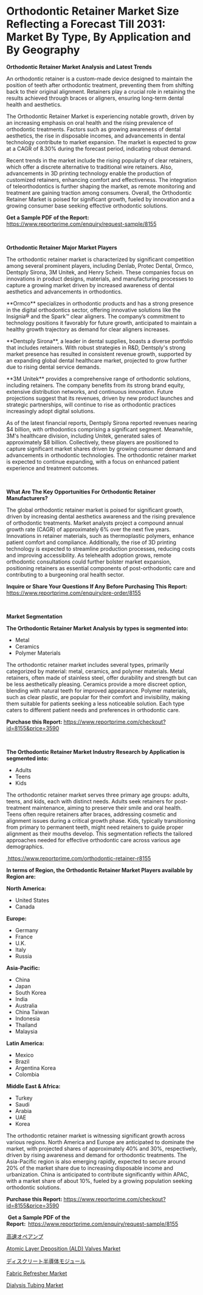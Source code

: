 <p><h1>Orthodontic Retainer Market Size Reflecting a Forecast Till 2031: Market By Type, By Application and By Geography</h1></p><p><strong>Orthodontic Retainer Market Analysis and Latest Trends</strong></p>
<p><p>An orthodontic retainer is a custom-made device designed to maintain the position of teeth after orthodontic treatment, preventing them from shifting back to their original alignment. Retainers play a crucial role in retaining the results achieved through braces or aligners, ensuring long-term dental health and aesthetics.</p><p>The Orthodontic Retainer Market is experiencing notable growth, driven by an increasing emphasis on oral health and the rising prevalence of orthodontic treatments. Factors such as growing awareness of dental aesthetics, the rise in disposable incomes, and advancements in dental technology contribute to market expansion. The market is expected to grow at a CAGR of 8.30% during the forecast period, indicating robust demand.</p><p>Recent trends in the market include the rising popularity of clear retainers, which offer a discrete alternative to traditional wire retainers. Also, advancements in 3D printing technology enable the production of customized retainers, enhancing comfort and effectiveness. The integration of teleorthodontics is further shaping the market, as remote monitoring and treatment are gaining traction among consumers. Overall, the Orthodontic Retainer Market is poised for significant growth, fueled by innovation and a growing consumer base seeking effective orthodontic solutions.</p></p>
<p><strong>Get a Sample PDF of the Report:&nbsp;</strong> <a href="https://www.reportprime.com/enquiry/request-sample/8155">https://www.reportprime.com/enquiry/request-sample/8155</a></p>
<p>&nbsp;</p>
<p><strong>Orthodontic Retainer Major Market Players</strong></p>
<p><p>The orthodontic retainer market is characterized by significant competition among several prominent players, including Denlab, Protec Dental, Ormco, Dentsply Sirona, 3M Unitek, and Henry Schein. These companies focus on innovations in product designs, materials, and manufacturing processes to capture a growing market driven by increased awareness of dental aesthetics and advancements in orthodontics.</p><p>**Ormco** specializes in orthodontic products and has a strong presence in the digital orthodontics sector, offering innovative solutions like the Insignia® and the Spark™ clear aligners. The company’s commitment to technology positions it favorably for future growth, anticipated to maintain a healthy growth trajectory as demand for clear aligners increases.</p><p>**Dentsply Sirona**, a leader in dental supplies, boasts a diverse portfolio that includes retainers. With robust strategies in R&D, Dentsply's strong market presence has resulted in consistent revenue growth, supported by an expanding global dental healthcare market, projected to grow further due to rising dental service demands.</p><p>**3M Unitek** provides a comprehensive range of orthodontic solutions, including retainers. The company benefits from its strong brand equity, extensive distribution networks, and continuous innovation. Future projections suggest that its revenues, driven by new product launches and strategic partnerships, will continue to rise as orthodontic practices increasingly adopt digital solutions.</p><p>As of the latest financial reports, Dentsply Sirona reported revenues nearing $4 billion, with orthodontics comprising a significant segment. Meanwhile, 3M's healthcare division, including Unitek, generated sales of approximately $8 billion. Collectively, these players are positioned to capture significant market shares driven by growing consumer demand and advancements in orthodontic technologies. The orthodontic retainer market is expected to continue expanding, with a focus on enhanced patient experience and treatment outcomes.</p></p>
<p>&nbsp;</p>
<p><strong>What Are The Key Opportunities For Orthodontic Retainer Manufacturers?</strong></p>
<p><p>The global orthodontic retainer market is poised for significant growth, driven by increasing dental aesthetics awareness and the rising prevalence of orthodontic treatments. Market analysts project a compound annual growth rate (CAGR) of approximately 6% over the next five years. Innovations in retainer materials, such as thermoplastic polymers, enhance patient comfort and compliance. Additionally, the rise of 3D printing technology is expected to streamline production processes, reducing costs and improving accessibility. As telehealth adoption grows, remote orthodontic consultations could further bolster market expansion, positioning retainers as essential components of post-orthodontic care and contributing to a burgeoning oral health sector.</p></p>
<p><strong>Inquire or Share Your Questions If Any Before Purchasing This Report:</strong> <a href="https://www.reportprime.com/enquiry/pre-order/8155">https://www.reportprime.com/enquiry/pre-order/8155</a></p>
<p>&nbsp;</p>
<p><strong>Market Segmentation</strong></p>
<p><strong>The Orthodontic Retainer Market Analysis by types is segmented into:</strong></p>
<p><ul><li>Metal</li><li>Ceramics</li><li>Polymer Materials</li></ul></p>
<p><p>The orthodontic retainer market includes several types, primarily categorized by material: metal, ceramics, and polymer materials. Metal retainers, often made of stainless steel, offer durability and strength but can be less aesthetically pleasing. Ceramics provide a more discreet option, blending with natural teeth for improved appearance. Polymer materials, such as clear plastic, are popular for their comfort and invisibility, making them suitable for patients seeking a less noticeable solution. Each type caters to different patient needs and preferences in orthodontic care.</p></p>
<p><strong>Purchase this Report:&nbsp;</strong><a href="https://www.reportprime.com/checkout?id=8155&price=3590">https://www.reportprime.com/checkout?id=8155&price=3590</a></p>
<p>&nbsp;</p>
<p><strong>The Orthodontic Retainer Market Industry Research by Application is segmented into:</strong></p>
<p><ul><li>Adults</li><li>Teens</li><li>Kids</li></ul></p>
<p><p>The orthodontic retainer market serves three primary age groups: adults, teens, and kids, each with distinct needs. Adults seek retainers for post-treatment maintenance, aiming to preserve their smile and oral health. Teens often require retainers after braces, addressing cosmetic and alignment issues during a critical growth phase. Kids, typically transitioning from primary to permanent teeth, might need retainers to guide proper alignment as their mouths develop. This segmentation reflects the tailored approaches needed for effective orthodontic care across various age demographics.</p></p>
<p><a href="https://www.reportprime.com/orthodontic-retainer-r8155">&nbsp;https://www.reportprime.com/orthodontic-retainer-r8155</a></p>
<p><strong>In terms of Region, the Orthodontic Retainer Market Players available by Region are:</strong></p>
<p>
    <p> <strong> North America: </strong>
        <ul>
            <li>United States</li>
            <li>Canada</li>
        </ul>
        </p> 
    <p> <strong> Europe: </strong>
        <ul>
            <li>Germany</li>
            <li>France</li>
            <li>U.K.</li>
            <li>Italy</li>
            <li>Russia</li>
        </ul>
        </p> 
    <p> <strong> Asia-Pacific: </strong>
        <ul>
            <li>China</li>
            <li>Japan</li>
            <li>South Korea</li>
            <li>India</li>
            <li>Australia</li>
            <li>China Taiwan</li>
            <li>Indonesia</li>
            <li>Thailand</li>
            <li>Malaysia</li>
        </ul>
        </p> 
    <p> <strong> Latin America: </strong>
        <ul>
            <li>Mexico</li>
            <li>Brazil</li>
            <li>Argentina Korea</li>
            <li>Colombia</li>
        </ul>
        </p> 
    <p> <strong> Middle East & Africa: </strong>
        <ul>
            <li>Turkey</li>
            <li>Saudi</li>
            <li>Arabia</li>
            <li>UAE</li>
            <li>Korea</li>
        </ul>
    </p>
    </p>
<p><p>The orthodontic retainer market is witnessing significant growth across various regions. North America and Europe are anticipated to dominate the market, with projected shares of approximately 40% and 30%, respectively, driven by rising awareness and demand for orthodontic treatments. The Asia-Pacific region is also emerging rapidly, expected to secure around 20% of the market share due to increasing disposable income and urbanization. China is anticipated to contribute significantly within APAC, with a market share of about 10%, fueled by a growing population seeking orthodontic solutions.</p></p>
<p><strong>Purchase this Report: </strong><a href="https://www.reportprime.com/checkout?id=8155&price=3590">https://www.reportprime.com/checkout?id=8155&price=3590</a></p>
<p>&nbsp;<strong>Get a Sample PDF of the Report:&nbsp;&nbsp;</strong><a href="https://www.reportprime.com/enquiry/request-sample/8155">https://www.reportprime.com/enquiry/request-sample/8155</a></p>
<p><strong></strong></p>
<p><p><a href="https://medium.com/@jamiebertrgnaum3545/high-speed-operational-amplifiers-market-%E3%81%AF-%E3%82%B3%E3%82%B9%E3%83%88%E7%AE%A1%E7%90%86%E3%81%A8%E5%8A%B9%E7%8E%87%E5%90%91%E4%B8%8A%E3%82%92%E5%84%AA%E5%85%88%E3%81%97%E3%81%BE%E3%81%99-%E3%81%95%E3%82%89%E3%81%AB-%E5%A0%B1%E5%91%8A%E6%9B%B8%E3%81%AF%E5%B8%82%E5%A0%B4%E3%81%AE%E9%9C%80%E8%A6%81%E9%9D%A2%E3%81%A8%E4%BE%9B%E7%B5%A6%E9%9D%A2%E3%81%AE%E4%B8%A1%E6%96%B9%E3%82%92%E3%82%AB%E3%83%90%E3%83%BC%E3%81%97%E3%81%A6%E3%81%84%E3%81%BE%E3%81%99-high-99f485a7f470">高速オペアンプ</a></p><p><a href="https://medium.com/@liam.mcgrath5645/atomic-layer-deposition-ald-valves-market-overview-global-market-trends-and-future-prospects-8d0c13f137d3">Atomic Layer Deposition (ALD) Valves Market</a></p><p><a href="https://medium.com/@jamiebertrgnaum3545/discrete-semiconductor-modules-market-%E3%81%AE%E3%82%B0%E3%83%AD%E3%83%BC%E3%83%90%E3%83%AB%E5%B8%82%E5%A0%B4%E6%A6%82%E8%A6%81%E3%81%AF-%E4%B8%96%E7%95%8C%E3%81%8A%E3%82%88%E3%81%B3%E4%B8%BB%E8%A6%81%E5%B8%82%E5%A0%B4%E3%81%AB%E3%81%8A%E3%81%91%E3%82%8B%E6%A5%AD%E7%95%8C%E3%81%AB%E5%BD%B1%E9%9F%BF%E3%82%92%E4%B8%8E%E3%81%88%E3%82%8B%E4%B8%BB%E8%A6%81%E3%81%AA%E3%83%88%E3%83%AC%E3%83%B3%E3%83%89%E3%81%AB%E3%81%A4%E3%81%84%E3%81%A6-%E7%8B%AC%E8%87%AA%E3%81%AE%E8%A6%96%E7%82%B9%E3%82%92%E6%8F%90%E4%BE%9B%E3%81%97%E3%81%BE%E3%81%99-6ab8833e62a8">ディスクリート半導体モジュール</a></p><p><a href="https://www.linkedin.com/pulse/how-regions-adapting-fabric-refresher-market-global-trends-overview-eir5c?trackingId=%2FETNXJ3%2BRXa846%2B6i%2Bo0Mg%3D%3D">Fabric Refresher Market</a></p><p><a href="https://github.com/Annahawkins697/Market-Research-Report-List-1/blob/main/dialysis-tubing-market.md">Dialysis Tubing Market</a></p></p>